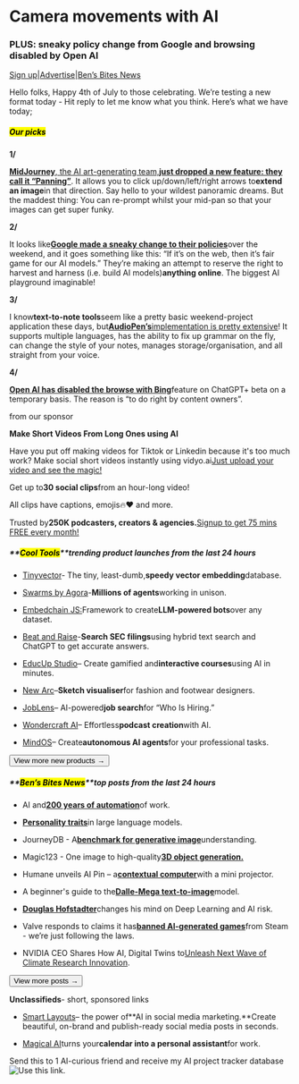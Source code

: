 # Camera movements with AI

### PLUS: sneaky policy change from Google and browsing disabled by Open AI

[Sign up](https://www.bensbites.co/subscribe?utm_source=bensbites\&utm_medium=referral\&utm_campaign=camera-movements-with-ai)|[Advertise](https://sponsor.bensbites.co/?utm_source=bensbites\&utm_medium=referral\&utm_campaign=camera-movements-with-ai)|[Ben’s Bites News](https://news.bensbites.co/?utm_source=bensbites\&utm_medium=referral\&utm_campaign=camera-movements-with-ai)

Hello folks, Happy 4th of July to those celebrating. We’re testing a new format today - Hit reply to let me know what you think. Here’s what we have today;

##### **<mark>Our picks</mark>**

**1/**

[**MidJourney**](https://www.futuretools.io/news/midjourney-adds-panning-feature?utm_source=bensbites\&utm_medium=referral\&utm_campaign=camera-movements-with-ai)[, the AI art-generating team,](https://www.futuretools.io/news/midjourney-adds-panning-feature?utm_source=bensbites\&utm_medium=referral\&utm_campaign=camera-movements-with-ai)**[just dropped a new feature: they call it “Panning”](https://www.futuretools.io/news/midjourney-adds-panning-feature?utm_source=bensbites\&utm_medium=referral\&utm_campaign=camera-movements-with-ai)**. It allows you to click up/down/left/right arrows to**extend an image**in that direction. Say hello to your wildest panoramic dreams. But the maddest thing: You can re-prompt whilst your mid-pan so that your images can get super funky.

**2/**

It looks like[**Google made a sneaky change to their policies**](https://gizmodo.com/google-says-itll-scrape-everything-you-post-online-for-1850601486?utm_source=bensbites\&utm_medium=referral\&utm_campaign=camera-movements-with-ai)over the weekend, and it goes something like this: “If it’s on the web, then it’s fair game for our AI models.” They’re making an attempt to reserve the right to harvest and harness (i.e. build AI models)**anything online**. The biggest AI playground imaginable!

**3/**

I know**text-to-note tools**seem like a pretty basic weekend-project application these days, but[**AudioPen’s**](https://techcrunch.com/2023/07/03/audio-pen-is-a-great-web-app-for-converting-your-voice-into-text-notes/?utm_source=bensbites\&utm_medium=referral\&utm_campaign=camera-movements-with-ai)[implementation is pretty extensive](https://techcrunch.com/2023/07/03/audio-pen-is-a-great-web-app-for-converting-your-voice-into-text-notes/?utm_source=bensbites\&utm_medium=referral\&utm_campaign=camera-movements-with-ai)! It supports multiple languages, has the ability to fix up grammar on the fly, can change the style of your notes, manages storage/organisation, and all straight from your voice.

**4/**

[**Open AI has disabled the browse with Bing**](https://help.openai.com/en/articles/8077698-how-do-i-use-chatgpt-browse-with-bing-to-search-the-web?utm_source=bensbites\&utm_medium=referral\&utm_campaign=camera-movements-with-ai)feature on ChatGPT+ beta on a temporary basis. The reason is “to do right by content owners”.

from our sponsor

**Make Short Videos From Long Ones using AI**

Have you put off making videos for Tiktok or Linkedin because it's too much work? Make social short videos instantly using vidyo.ai[Just upload your video and see the magic!](https://vidyo.ai?utm_source=newsletter\&utm_medium=bens_bites\&utm_campaign=4july)

Get up to**30 social clips**from an hour-long video!

All clips have captions, emojis🔥❤️ and more.

Trusted by**250K podcasters, creators & agencies.**[Signup to get 75 mins FREE every month!](https://vidyo.ai?utm_source=newsletter\&utm_medium=bens_bites\&utm_campaign=4july)

##### \*\*<mark>Cool Tools</mark>\*\*trending product launches from the last 24 hours

- [Tinyvector](https://github.com/0hq/tinyvector?utm_source=bensbites\&utm_medium=referral\&utm_campaign=camera-movements-with-ai)- The tiny, least-dumb,**speedy vector embedding**database.

- [Swarms by Agora](https://github.com/kyegomez/swarms?utm_source=bensbites\&utm_medium=referral\&utm_campaign=camera-movements-with-ai)-**Millions of agents**working in unison.

- [Embedchain JS:](https://github.com/embedchain/embedchainjs?utm_source=bensbites\&utm_medium=referral\&utm_campaign=camera-movements-with-ai)Framework to create**LLM-powered bots**over any dataset.

- [Beat and Raise](https://www.beatandraise.com/?utm_source=bensbites\&utm_medium=referral\&utm_campaign=camera-movements-with-ai)-**Search SEC filings**using hybrid text search and ChatGPT to get accurate answers.

- [EducUp Studio](https://studio.educup.io/?utm_source=bensbites\&utm_medium=referral\&utm_campaign=camera-movements-with-ai)– Create gamified and**interactive courses**using AI in minutes.

- [New Arc](https://www.newarc.ai/?utm_source=bensbites\&utm_medium=referral\&utm_campaign=camera-movements-with-ai)–**Sketch visualiser**for fashion and footwear designers.

- [JobLens](https://www.kadoa.com/joblens?utm_source=bensbites\&utm_medium=referral\&utm_campaign=camera-movements-with-ai)– AI-powered**job search**for “Who Is Hiring.”

- [Wondercraft AI](https://www.wondercraft.ai/?utm_source=bensbites\&utm_medium=referral\&utm_campaign=camera-movements-with-ai)– Effortless**podcast creation**with AI.

- [MindOS](https://mindos.com/?utm_source=bensbites\&utm_medium=referral\&utm_campaign=camera-movements-with-ai)– Create**autonomous AI agents**for your professional tasks.

[<button>View more new products →</button>](https://news.bensbites.co/tags/show?utm_source=bensbites\&utm_medium=referral\&utm_campaign=camera-movements-with-ai)

##### \*\*<mark>Ben’s Bites News</mark>\*\*top posts from the last 24 hours

- AI and[**200 years of automation**](https://www.ben-evans.com/benedictevans/2023/7/2/working-with-ai?utm_source=bensbites\&utm_medium=referral\&utm_campaign=camera-movements-with-ai)of work.

- [**Personality traits**](https://huggingface.co/papers/2307.00184?utm_source=bensbites\&utm_medium=referral\&utm_campaign=camera-movements-with-ai)in large language models.

- JourneyDB - A[**benchmark for generative image**](https://huggingface.co/papers/2307.00716?utm_source=bensbites\&utm_medium=referral\&utm_campaign=camera-movements-with-ai)understanding.

- Magic123 - One image to high-quality[**3D object generation.**](https://huggingface.co/papers/2306.17843?utm_source=bensbites\&utm_medium=referral\&utm_campaign=camera-movements-with-ai)

- Humane unveils AI Pin – a[**contextual computer**](https://hu.ma.ne/?utm_source=bensbites\&utm_medium=referral\&utm_campaign=camera-movements-with-ai)with a mini projector.

- A beginner's guide to the[**Dalle-Mega text-to-image**](https://notes.aimodels.fyi/a-beginners-guide-to-dalle-mega/?utm_source=bensbites\&utm_medium=referral\&utm_campaign=camera-movements-with-ai)model.

- [**Douglas Hofstadter**](https://www.lesswrong.com/posts/kAmgdEjq2eYQkB5PP/douglas-hofstadter-changes-his-mind-on-deep-learning-and-ai?utm_source=bensbites\&utm_medium=referral\&utm_campaign=camera-movements-with-ai)changes his mind on Deep Learning and AI risk.

- Valve responds to claims it has[**banned AI-generated games**](https://techcrunch.com/2023/07/03/valve-responds-to-claims-it-has-banned-ai-generated-games-from-steam/?utm_source=bensbites\&utm_medium=referral\&utm_campaign=camera-movements-with-ai)from Steam - we’re just following the laws.

- NVIDIA CEO Shares How AI, Digital Twins to[Unleash Next Wave of Climate Research Innovation](https://blogs.nvidia.com/blog/2023/07/03/climate-research-next-wave/?utm_source=bensbites\&utm_medium=referral\&utm_campaign=camera-movements-with-ai).

[<button>View more posts →</button>](https://news.bensbites.co/tags/news/trending?utm_source=bensbites\&utm_medium=referral\&utm_campaign=camera-movements-with-ai)

**Unclassifieds**- short, sponsored links

- [Smart Layouts](https://designstripe.com/smart-layouts-v2?utm_source=bensbites\&utm_medium=referral\&utm_campaign=camera-movements-with-ai)– the power of\*\*AI in social media marketing.\*\*Create beautiful, on-brand and publish-ready social media posts in seconds.

- [Magical AI](https://www.magical.so?utm_source=bensbites\&utm_medium=referral\&utm_campaign=camera-movements-with-ai)turns your**calendar into a personal assistant**for work.

Send this to 1 AI-curious friend and receive my AI project tracker database![Use this link.](https://flight.beehiiv.net/v2/clicks/eyJhbGciOiJIUzI1NiIsInR5cCI6IkpXVCJ9.eyJ1cmwiOiJodHRwczovL2JlbnNiaXRlcy5iZWVoaWl2LmNvbS9zdWJzY3JpYmU_cmVmPVBMQUNFSE9MREVSIiwicG9zdF9pZCI6ImI0Mzk0MmFjLTU3NjUtNGZmMi1iNzM0LTc5ZDA1NjZjNWY2ZSIsInB1YmxpY2F0aW9uX2lkIjoiNDQ3ZjZlNjAtZTM2YS00NjQyLWI2ZjgtNDZiZWIxOTA0NWVjIiwidmlzaXRfdG9rZW4iOiI0YzIwNmViZi0yYmVlLTRlZTMtODViZC1mMGM4NDNmNjQwNTUiLCJpYXQiOjE2OTIzMDM1NDguODY1LCJpc3MiOiJvcmNoaWQifQ.lGbtmKKcRtWMQ496j6d9Sb3GlbHhYd5-gWUxz_cH9A0)
